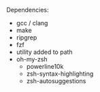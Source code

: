 Dependencies:
 - gcc / clang
 - make
 - ripgrep
 - fzf
 - utility added to path
 - oh-my-zsh
   - powerline10k
   - zsh-syntax-highlighting
   - zsh-autosuggestions

